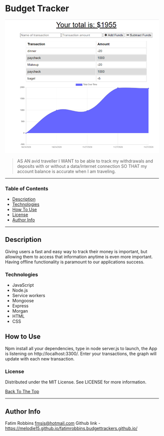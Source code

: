 # Budget Tracker

<img src="projectscreenshot.png" alt="project image">

> AS AN avid traveller 
  I WANT to be able to track my withdrawals and deposits with or without a data/internet connection 
  SO THAT my account balance is accurate when I am traveling.

---

### Table of Contents

- [Description](#description)
- [Technologies](#technologies)
- [How To Use](#how-to-use)
- [License](#license)
- [Author Info](#author-info)

---

## Description

Giving users a fast and easy way to track their money is important, but allowing them to access that information anytime is even more important. Having offline functionality is paramount to our applications success.

### Technologies

- JavaScript
- Node.js
- Service workers
- Mongoose
- Express
- Morgan
- HTML
- CSS

## How to Use

Npm install all your dependencies, type in node server.js to launch, the App is listening on http://localhost:3300/. Enter your transactions, the graph will update with each new transaction.

### License

Distributed under the MIT License. See LICENSE for more information.

[Back To The Top](#budget-tracker)

---

## Author Info

Fatim Robbins
fmsis@hotmail.com
Github link - https://melodie15.github.io/fatimrobbins.budgettrackers.github.io/
